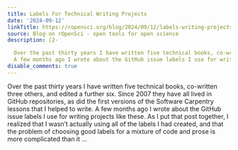 ```yaml
---
title: Labels For Technical Writing Projects
date: '2024-09-12'
linkTitle: https://ropensci.org/blog/2024/09/12/labels-writing-projects/
source: Blog on rOpenSci - open tools for open science
description: |2-

  Over the past thirty years I have written five technical books, co-written three others, and edited a further six. Since 2007 they have all lived in GitHub repositories, as did the first versions of the Software Carpentry lessons that I helped to write.
  A few months ago I wrote about the GitHub issue labels I use for writing projects like these. As I put that post together, I realized that I wasn&rsquo;t actually using all of the labels I had created, and that the problem of choosing good labels for a mixture of code and prose is more complicated than it ...
disable_comments: true
---
```


Over the past thirty years I have written five technical books, co-written three others, and edited a further six. Since 2007 they have all lived in GitHub repositories, as did the first versions of the Software Carpentry lessons that I helped to write.
A few months ago I wrote about the GitHub issue labels I use for writing projects like these. As I put that post together, I realized that I wasn&rsquo;t actually using all of the labels I had created, and that the problem of choosing good labels for a mixture of code and prose is more complicated than it ...
